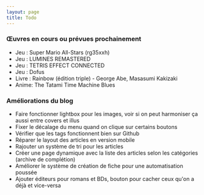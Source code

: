 ```yaml
---
layout: page
title: Todo
---
```


### Œuvres en cours ou prévues prochainement
- Jeu : Super Mario All-Stars (rg35xxh)
- Jeu : LUMINES REMASTERED
- Jeu : TETRIS EFFECT CONNECTED
- Jeu : Dofus
- Livre : Rainbow (édition triple) - George Abe, Masasumi Kakizaki 
- Anime: The Tatami Time Machine Blues

### Améliorations du blog
- Faire fonctionner lightbox pour les images, voir si on peut harmoniser ça aussi entre covers et illus
- Fixer le décalage du menu quand on clique sur certains boutons
- Vérifier que les tags fonctionnent bien sur Github
- Réparer le layout des articles en version mobile
- Rajouter un système de tri pour les articles
- Créer une page dynamique avec la liste des articles selon les catégories (archive de complétion)
- Améliorer le système de création de fiche pour une automatisation poussée
- Ajouter éditeurs pour romans et BDs, bouton pour cacher ceux qu'on a déjà et vice-versa